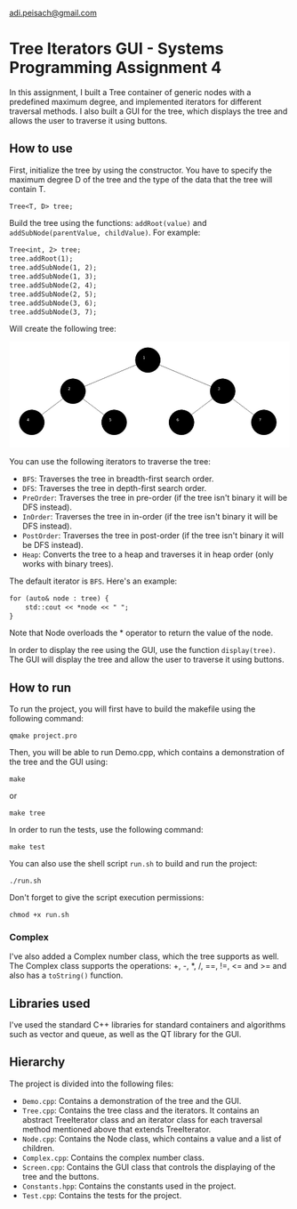 adi.peisach@gmail.com
# Tree Iterators GUI - Systems Programming Assignment 4

In this assignment, I built a Tree container of generic nodes with a predefined maximum degree, and
implemented iterators for different traversal methods. I also built a GUI for the tree, which
displays the tree and allows the user to traverse it using buttons.

## How to use

First, initialize the tree by using the constructor. You have to specify the maximum degree D of the
tree and the type of the data that the tree will contain T.

    Tree<T, D> tree;

Build the tree using the functions: ```addRoot(value)``` and ```addSubNode(parentValue, childValue)```.
For example:

    Tree<int, 2> tree;
    tree.addRoot(1);
    tree.addSubNode(1, 2);
    tree.addSubNode(1, 3);
    tree.addSubNode(2, 4);
    tree.addSubNode(2, 5);
    tree.addSubNode(3, 6);
    tree.addSubNode(3, 7);

Will create the following tree:

![Tree](ExampleTree.png)

You can use the following iterators to traverse the tree:

- ```BFS```: Traverses the tree in breadth-first search order.
- ```DFS```: Traverses the tree in depth-first search order.
- ```PreOrder```: Traverses the tree in pre-order (if the tree isn't binary it will be DFS instead).
- ```InOrder```: Traverses the tree in in-order (if the tree isn't binary it will be DFS instead).
- ```PostOrder```: Traverses the tree in post-order (if the tree isn't binary it will be DFS instead).
- ```Heap```: Converts the tree to a heap and traverses it in heap order (only works with binary trees).

The default iterator is ```BFS```. Here's an example:

    for (auto& node : tree) {
        std::cout << *node << " ";
    }

Note that Node overloads the * operator to return the value of the node.

In order to display the ree using the GUI, use the function ```display(tree)```. The GUI will display the
tree and allow the user to traverse it using buttons.

## How to run

To run the project, you will first have to build the makefile using the following command:

    qmake project.pro

Then, you will be able to run Demo.cpp, which contains a demonstration of the tree and the GUI using:

    make

or

    make tree

In order to run the tests, use the following command:

    make test

You can also use the shell script ```run.sh``` to build and run the project:

    ./run.sh

Don't forget to give the script execution permissions:

    chmod +x run.sh

### Complex

I've also added a Complex number class, which the tree supports as well. The Complex class supports
the operations: +, -, *, /, ==, !=, <= and >= and also has a ```toString()``` function.

## Libraries used

I've used the standard C++ libraries for standard containers and algorithms such as vector and queue, 
as well as the QT library for the GUI.

## Hierarchy

The project is divided into the following files:

- ```Demo.cpp```: Contains a demonstration of the tree and the GUI.
- ```Tree.cpp```: Contains the tree class and the iterators. It contains an abstract TreeIterator
class and an iterator class for each traversal method mentioned above that extends TreeIterator.
- ```Node.cpp```: Contains the Node class, which contains a value and a list of children.
- ```Complex.cpp```: Contains the complex number class.
- ```Screen.cpp```: Contains the GUI class that controls the displaying of the tree and the buttons.
- ```Constants.hpp```: Contains the constants used in the project.
- ```Test.cpp```: Contains the tests for the project.